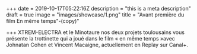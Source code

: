 +++
date = 2019-10-17T05:22:16Z
description = "this is a meta description"
draft = true
image = "images/showcase/1.png"
title = "Avant première du film En même temps\"-(copy)"

+++
XTREM-ELECTRA et le Minotaure nos deux projets toulousains vous présente la trottinette qui a joué dans le film « en même temps »avec Johnatan Cohen et Vincent Macaigne, actuellement en Replay sur Canal+.